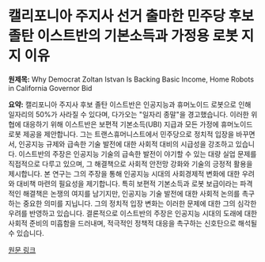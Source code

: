 # 캘리포니아 주지사 선거 출마한 민주당 후보 졸탄 이스트반의 기본소득과 가정용 로봇 지지 이유

**원제목:** Why Democrat Zoltan Istvan Is Backing Basic Income, Home Robots in California Governor Bid

**요약:** 캘리포니아 주지사 후보 졸탄 이스트반은 인공지능과 휴머노이드 로봇으로 인해 일자리의 50%가 사라질 수 있다며, 다가오는 "일자리 종말"을 경고했습니다. 이러한 위협에 대응하기 위해 이스트반은 보편적 기본소득(UBI) 지급과 모든 가정에 휴머노이드 로봇 제공을 제안합니다.  그는 트랜스휴머니스트에서 민주당으로 정치적 입장을 바꾸면서, 인공지능 규제와 급속한 기술 발전에 대한 사회적 대비의 시급성을 강조하고 있습니다. 이스트반의 주장은 인공지능 기술의 급속한 발전이 야기할 수 있는 대량 실업 문제를 직접적으로 다루고 있으며,  그 해결책으로 사회적 안전망 강화와 기술의 긍정적 활용을 제시합니다.  본 연구는 그의 주장을 통해 인공지능 시대의 사회경제적 변화에 대한 우려와 대비책 마련의 필요성을 제기합니다.  특히 보편적 기본소득과 로봇 보급이라는 파격적인 해결책은 논쟁의 여지를 남기지만,  인공지능 기술 발전에 대한 사회적 논의를 촉구하는 중요한 의미를 지닙니다. 그의 정치적 입장 변화는 이러한 문제에 대한 그의 심각한 우려를 반영하고 있습니다. 결론적으로 이스트반의 주장은 인공지능 시대의 도래에 대한 사회적 준비의 미흡함을 드러내며,  적극적인 정책적 대응을 촉구하는 신호탄으로 해석될 수 있습니다.

[원문 링크](https://basicincome.org/news/2025/07/why-democrat-zoltan-istvan-is-backing-basic-income-home-robots-in-california-governor-bid/)
